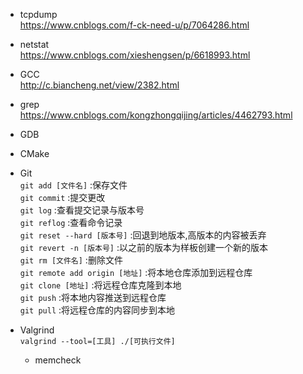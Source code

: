 * tcpdump  
https://www.cnblogs.com/f-ck-need-u/p/7064286.html
* netstat  
https://www.cnblogs.com/xieshengsen/p/6618993.html
* GCC  
http://c.biancheng.net/view/2382.html
* grep  
https://www.cnblogs.com/kongzhongqijing/articles/4462793.html  
* GDB
* CMake
  
* Git  
  `git add [文件名]` :保存文件  
  `git commit` :提交更改  
  `git log` :查看提交记录与版本号  
  `git reflog` :查看命令记录  
  `git reset --hard [版本号]` :回退到地版本,高版本的内容被丢弃  
  `git revert -n [版本号]` :以之前的版本为样板创建一个新的版本  
  `git rm [文件名]` :删除文件  
  `git remote add origin [地址]` :将本地仓库添加到远程仓库  
  `git clone [地址]` :将远程仓库克隆到本地  
  `git push` :将本地内容推送到远程仓库  
  `git pull` :将远程仓库的内容同步到本地  
* Valgrind  
  `valgrind --tool=[工具] ./[可执行文件]`
  * memcheck
